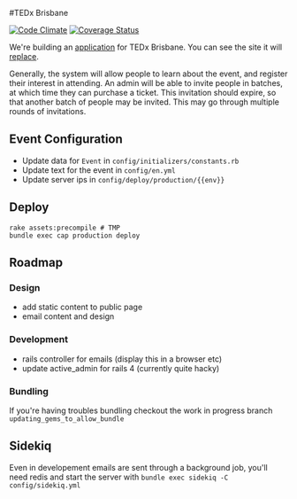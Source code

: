 #TEDx Brisbane

[![Code Climate](https://codeclimate.com/github/net-engine/tedx-brisbane.png)](https://codeclimate.com/github/net-engine/tedx-brisbane)
[![Coverage Status](https://coveralls.io/repos/net-engine/tedx-brisbane/badge.png)](https://coveralls.io/r/net-engine/tedx-brisbane)

We're building an [application](https://github.com/net-engine/tedx-brisbane) for TEDx Brisbane. You can see the site it will [replace](http://www.tedxbrisbane.com/).

Generally, the system will allow people to learn about the event, and register their interest in attending. An admin will be able to invite people in batches, at which time they can purchase a ticket. This invitation should expire, so that another batch of people may be invited. This may go through multiple rounds of invitations.

## Event Configuration

* Update data for `Event` in `config/initializers/constants.rb`
* Update text for the event in `config/en.yml`
* Update server ips in `config/deploy/production/{{env}}`

## Deploy

    rake assets:precompile # TMP
    bundle exec cap production deploy

## Roadmap
### Design
- add static content to public page
- email content and design

### Development
- rails controller for emails (display this in a browser etc)
- update active_admin for rails 4 (currently quite hacky)

### Bundling
If you're having troubles bundling checkout the work in progress branch `updating_gems_to_allow_bundle`

## Sidekiq

Even in developement emails are sent through a background job, you'll need redis and start
the server with `bundle exec sidekiq -C config/sidekiq.yml`

